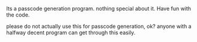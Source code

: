 Its a passcode generation program. nothing special about it. Have fun with the code. 

please do not actually use this for passcode generation, ok? anyone with a halfway decent program can get through this easily. 
